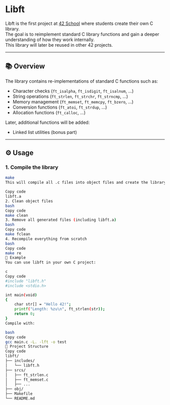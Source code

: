 # Libft

Libft is the first project at [42 School](https://42.fr/) where students create their own C library.  
The goal is to reimplement standard C library functions and gain a deeper understanding of how they work internally.  
This library will later be reused in other 42 projects.

---

## 📚 Overview

The library contains re-implementations of standard C functions such as:
- Character checks (`ft_isalpha`, `ft_isdigit`, `ft_isalnum`, …)
- String operations (`ft_strlen`, `ft_strchr`, `ft_strncmp`, …)
- Memory management (`ft_memset`, `ft_memcpy`, `ft_bzero`, …)
- Conversion functions (`ft_atoi`, `ft_strdup`, …)
- Allocation functions (`ft_calloc`, …)

Later, additional functions will be added:
- Linked list utilities (bonus part)

---

## ⚙️ Usage

### 1. Compile the library
```bash
make
This will compile all .c files into object files and create the library archive:

Copy code
libft.a
2. Clean object files
bash
Copy code
make clean
3. Remove all generated files (including libft.a)
bash
Copy code
make fclean
4. Recompile everything from scratch
bash
Copy code
make re
🚀 Example
You can use libft in your own C project:

c
Copy code
#include "libft.h"
#include <stdio.h>

int main(void)
{
    char str[] = "Hello 42!";
    printf("Length: %zu\n", ft_strlen(str));
    return 0;
}
Compile with:

bash
Copy code
gcc main.c -L. -lft -o test
📂 Project Structure
Copy code
libft/
├── includes/
│   └── libft.h
├── srcs/
│   ├── ft_strlen.c
│   ├── ft_memset.c
│   ├── ...
├── obj/
├── Makefile
└── README.md
